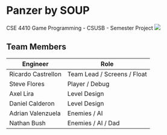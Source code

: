 # Panzer by SOUP
CSE 4410 Game Programming - CSUSB - Semester Project
![](https://user-images.githubusercontent.com/66461254/239086164-79618263-c31f-4840-9a74-90207d3dabe1.PNG)

## Team Members
| Engineer | Role |
| --- | --- |
| Ricardo Castrellon | Team Lead / Screens / Float |
| Steve Flores | Player / Debug |
| Axel Lira | Level Design |
| Daniel Calderon | Level Design |
| Adrian Valenzuela | Enemies / AI |
| Nathan Bush | Enemies / AI / Dad |
